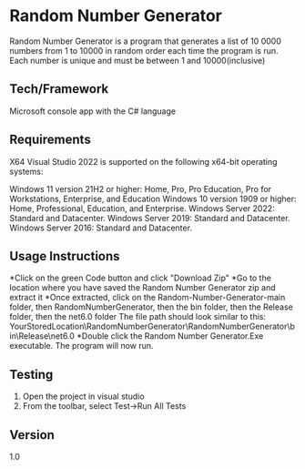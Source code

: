 # Random Number Generator 
Random Number Generator  is a program that generates a list of 10 0000 numbers from 1 to 10000 in random order each time the program is run. Each number is unique and must be between 1 and 10000(inclusive) 

## Tech/Framework
Microsoft console app with the C# language

## Requirements
X64 Visual Studio 2022 is supported on the following x64-bit operating systems:

Windows 11 version 21H2 or higher: Home, Pro, Pro Education, Pro for Workstations, Enterprise, and Education
Windows 10 version 1909 or higher: Home, Professional, Education, and Enterprise.
Windows Server 2022: Standard and Datacenter.
Windows Server 2019: Standard and Datacenter.
Windows Server 2016: Standard and Datacenter.

## Usage Instructions 
*Click on the green Code button and click "Download Zip"
*Go to the location where you have saved the Random Number Generator zip and extract it 
*Once extracted, click on the Random-Number-Generator-main folder, then RandomNumberGenerator, then the bin folder, then the Release folder, then the net6.0 folder
 The file path should look similar to this: YourStoredLocation\RandomNumberGenerator\RandomNumberGenerator\bin\Release\net6.0
*Double click the Random Number Generator.Exe executable. The program will now run. 

## Testing

1. Open the project in visual studio
2. From the toolbar, select Test->Run All Tests

## Version 
1.0 


